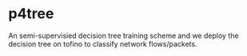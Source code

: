 # p4tree 

An semi-supervisied decision tree training scheme and we deploy the decision tree on tofino to classify network flows/packets.

